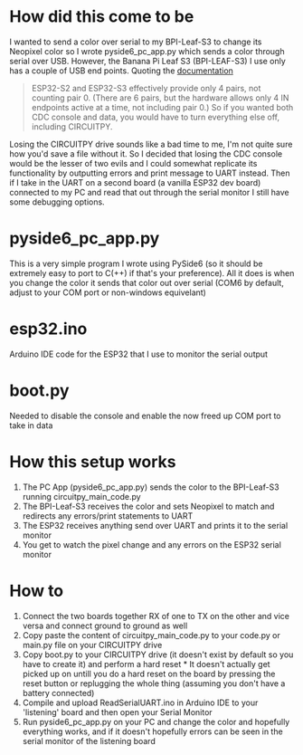 # How did this come to be
I wanted to send a color over serial to my BPI-Leaf-S3 to change its Neopixel color so I wrote pyside6_pc_app.py which sends a color through serial over USB.
However, the Banana Pi Leaf S3 (BPI-LEAF-S3) I use only has a couple of USB end points. Quoting the [documentation](https://learn.adafruit.com/customizing-usb-devices-in-circuitpython/how-many-usb-devices-can-i-have)
> ESP32-S2 and ESP32-S3 effectively provide only 4 pairs, not counting pair 0. (There are 6 pairs, but the hardware allows only 4 IN endpoints active at a time, not including pair 0.) So if you wanted both CDC console and data, you would have to turn everything else off, including CIRCUITPY.

Losing the CIRCUITPY drive sounds like a bad time to me, I'm not quite sure how you'd save a file without it.
So I decided that losing the CDC console would be the lesser of two evils and I could somewhat replicate its functionality by outputting errors and print message to UART instead.
Then if I take in the UART on a second board (a vanilla ESP32 dev board) connected to my PC and read that out through the serial monitor I still have some debugging options.

# pyside6_pc_app.py
This is a very simple program I wrote using PySide6 (so it should be extremely easy to port to C(++) if that's your preference). 
All it does is when you change the color it sends that color out over serial (COM6 by default, adjust to your COM port or non-windows equivelant)

# esp32.ino 
Arduino IDE code for the ESP32 that I use to monitor the serial output

# boot.py
Needed to disable the console and enable the now freed up COM port to take in data

# How this setup works
  1. The PC App (pyside6_pc_app.py) sends the color to the BPI-Leaf-S3 running circuitpy_main_code.py
  2. The BPI-Leaf-S3 receives the color and sets Neopixel to match and redirects any errors/print statements to UART
  3. The ESP32 receives anything send over UART and prints it to the serial monitor
  4. You get to watch the pixel change and any errors on the ESP32 serial monitor

# How to
  1. Connect the two boards together RX of one to TX on the other and vice versa and connect ground to ground as well
  2. Copy paste the content of circuitpy_main_code.py to your code.py or main.py file on your CIRCUITPY drive
  3. Copy boot.py to your CIRCUITPY drive (it doesn't exist by default so you have to create it) and perform a hard reset
    * It doesn't actually get picked up on untill you do a hard reset on the board by pressing the reset button or replugging the whole thing (assuming you don't have a battery connected)
  4. Compile and upload ReadSerialUART.ino in Arduino IDE to your 'listening' board and then open your Serial Monitor
  5. Run pyside6_pc_app.py on your PC and change the color and hopefully everything works, and if it doesn't hopefully errors can be seen in the serial monitor of the listening board

